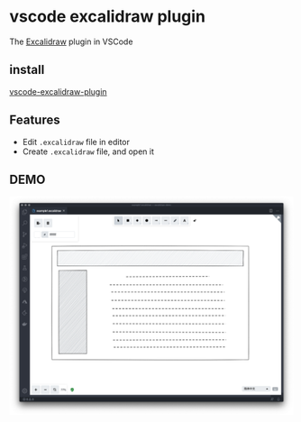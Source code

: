 # vscode excalidraw plugin

The [Excalidraw](https://excalidraw.com/) plugin in VSCode

## install

[vscode-excalidraw-plugin](https://marketplace.visualstudio.com/items?itemName=jkchao.)

## Features

- Edit `.excalidraw` file in editor
- Create `.excalidraw` file, and open it

## DEMO

![demo1](./images/demo01.png)



<!-- TODO -->
